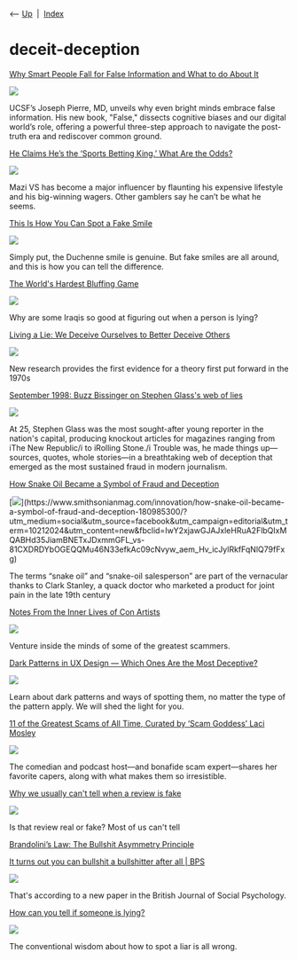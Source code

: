 <div class="nav">

⟵ [Up](index.html)  \|  [Index](index.html)

</div>

# deceit-deception

<div class="cards">

<div class="card">

<div class="card-title">

[Why Smart People Fall for False Information and What to do About
It](https://www.ucsf.edu/news/2025/07/430446/why-smart-people-fall-false-information-and-what-do-about-it)

</div>

<div class="card-image">

[![](https://www.ucsf.edu/sites/default/files/2025-07/SmartPeopleFalseInfo7.jpg)](https://www.ucsf.edu/news/2025/07/430446/why-smart-people-fall-false-information-and-what-do-about-it)

</div>

UCSF’s Joseph Pierre, MD, unveils why even bright minds embrace false
information. His new book, "False," dissects cognitive biases and our
digital world’s role, offering a powerful three-step approach to
navigate the post-truth era and rediscover common ground.

</div>

<div class="card">

<div class="card-title">

[He Claims He’s the ‘Sports Betting King.’ What Are the
Odds?](https://www.nytimes.com/2025/07/13/magazine/sports-betting-king-mazi.html)

</div>

<div class="card-image">

[![](https://static01.nyt.com/images/2025/07/20/magazine/20mag-sports-03/20mag-sports-03-facebookJumbo-v3.jpg)](https://www.nytimes.com/2025/07/13/magazine/sports-betting-king-mazi.html)

</div>

Mazi VS has become a major influencer by flaunting his expensive
lifestyle and his big-winning wagers. Other gamblers say he can’t be
what he seems.

</div>

<div class="card">

<div class="card-title">

[This Is How You Can Spot a Fake
Smile](https://www.vice.com/en/article/this-is-how-you-can-spot-a-fake-smile/)

</div>

<div class="card-image">

[![](https://www.vice.com/wp-content/uploads/sites/2/2025/06/this-is-how-you-can-spot-a-fake-smile.jpg)](https://www.vice.com/en/article/this-is-how-you-can-spot-a-fake-smile/)

</div>

Simply put, the Duchenne smile is genuine. But fake smiles are all
around, and this is how you can tell the difference.

</div>

<div class="card">

<div class="card-title">

[The World's Hardest Bluffing
Game](https://www.theatlantic.com/magazine/archive/2025/07/mheibes-iraq-game/682901/?src=longreads)

</div>

<div class="card-image">

[![](https://cdn.theatlantic.com/thumbor/BdBtzBaJo7J59nJKVna1B0hWXjw=/0x670:3594x2542/1200x625/media/img/2025/06/mheibes_illustration_WEB/original.jpg)](https://www.theatlantic.com/magazine/archive/2025/07/mheibes-iraq-game/682901/?src=longreads)

</div>

Why are some Iraqis so good at figuring out when a person is lying?

</div>

<div class="card">

<div class="card-title">

[Living a Lie: We Deceive Ourselves to Better Deceive
Others](https://getpocket.com/explore/item/living-a-lie-we-deceive-ourselves-to-better-deceive-others)

</div>

<div class="card-image">

[![](https://static.scientificamerican.com/sciam/cache/file/2370B16E-4EBE-4872-9F44E0246D476CED_source.jpg?w=1200)](https://getpocket.com/explore/item/living-a-lie-we-deceive-ourselves-to-better-deceive-others)

</div>

New research provides the first evidence for a theory first put forward
in the 1970s

</div>

<div class="card">

<div class="card-title">

[September 1998: Buzz Bissinger on Stephen Glass's web of
lies](https://web.archive.org/web/20150205161725/http://www.vanityfair.com/magazine/archive/1998/09/bissinger199809)

</div>

<div class="card-image">

[![](https://web.archive.org/web/20150205161725im_/http://subscribe.condenet.com/images_covers/cover_vanityfair_80.jpg)](https://web.archive.org/web/20150205161725/http://www.vanityfair.com/magazine/archive/1998/09/bissinger199809)

</div>

At 25, Stephen Glass was the most sought-after young reporter in the
nation's capital, producing knockout articles for magazines ranging from
iThe New Republic/i to iRolling Stone./i Trouble was, he made things
up—sources, quotes, whole stories—in a breathtaking web of deception
that emerged as the most sustained fraud in modern journalism.

</div>

<div class="card">

<div class="card-title">

[How Snake Oil Became a Symbol of Fraud and
Deception](https://www.smithsonianmag.com/innovation/how-snake-oil-became-a-symbol-of-fraud-and-deception-180985300/?utm_medium=social&utm_source=facebook&utm_campaign=editorial&utm_term=10212024&utm_content=new&fbclid=IwY2xjawGJAJxleHRuA2FlbQIxMQABHd35JiamBNETxJDxmmGFL_vs-81CXDRDYbOGEQQMu46N33efkAc09cNvyw_aem_Hv_icJylRkfFqNlQ79fFxg)

</div>

<div class="card-image">

[![](https://th-thumbnailer.cdn-si-edu.com/1NqHPzAIcVAecaLhaw3RJOiXbWk=/fit-in/1600x0/filters:focal(2113x1408:2114x1409)/https://tf-cmsv2-smithsonianmag-media.s3.amazonaws.com/filer_public/b1/ca/b1caa6be-175b-4479-8abf-7c648eeeeca5/dhnwxp.jpg)](https://www.smithsonianmag.com/innovation/how-snake-oil-became-a-symbol-of-fraud-and-deception-180985300/?utm_medium=social&utm_source=facebook&utm_campaign=editorial&utm_term=10212024&utm_content=new&fbclid=IwY2xjawGJAJxleHRuA2FlbQIxMQABHd35JiamBNETxJDxmmGFL_vs-81CXDRDYbOGEQQMu46N33efkAc09cNvyw_aem_Hv_icJylRkfFqNlQ79fFxg)

</div>

The terms “snake oil” and “snake-oil salesperson” are part of the
vernacular thanks to Clark Stanley, a quack doctor who marketed a
product for joint pain in the late 19th century

</div>

<div class="card">

<div class="card-title">

[Notes From the Inner Lives of Con
Artists](http://getpocket.com/collections/notes-from-the-inner-lives-of-con-artists)

</div>

<div class="card-image">

[![](https://pocket-image-cache.com/1200x/filters:format(jpg):extract_focal()/https%3A%2F%2Fs3.amazonaws.com%2Fpocket-collectionapi-prod-images%2F088c1288-764e-42ca-95c3-2b2ff8586217.jpeg)](http://getpocket.com/collections/notes-from-the-inner-lives-of-con-artists)

</div>

Venture inside the minds of some of the greatest scammers.

</div>

<div class="card">

<div class="card-title">

[Dark Patterns in UX Design — Which Ones Are the Most
Deceptive?](https://www.uxpin.com/studio/blog/dark-patterns-in-ux-design)

</div>

<div class="card-image">

[![](https://studio.uxpincdn.com/studio/wp-content/uploads/2023/03/Dark-Patterns.png.webp)](https://www.uxpin.com/studio/blog/dark-patterns-in-ux-design)

</div>

Learn about dark patterns and ways of spotting them, no matter the type
of the pattern apply. We will shed the light for you.

</div>

<div class="card">

<div class="card-title">

[11 of the Greatest Scams of All Time, Curated by ‘Scam Goddess’ Laci
Mosley](https://getpocket.com/collections/11-of-the-greatest-scams-of-all-time-curated-by-scam-goddess-laci-mosley)

</div>

<div class="card-image">

[![](https://pocket-image-cache.com/1200x/filters:format(jpg):extract_focal()/https%3A%2F%2Fs3.amazonaws.com%2Fpocket-collectionapi-prod-images%2F380ef6fd-85fd-4244-bacd-2d5a19779f08.jpeg)](https://getpocket.com/collections/11-of-the-greatest-scams-of-all-time-curated-by-scam-goddess-laci-mosley)

</div>

The comedian and podcast host—and bonafide scam expert—shares her
favorite capers, along with what makes them so irresistible.

</div>

<div class="card">

<div class="card-title">

[Why we usually can't tell when a review is
fake](http://npr.org/sections/money/2023/03/07/1160721021/why-we-usually-cant-tell-when-a-review-is-fake)

</div>

<div class="card-image">

[![](https://media.npr.org/assets/img/2023/03/02/rating-gf5a397e59_1920_wide-3de8bb11045ade841fa6a1c8032e948409e6badc.jpg?s=1400&c=100&f=jpeg)](http://npr.org/sections/money/2023/03/07/1160721021/why-we-usually-cant-tell-when-a-review-is-fake)

</div>

Is that review real or fake? Most of us can't tell

</div>

<div class="card">

<div class="card-title">

[Brandolini’s Law: The Bullshit Asymmetry
Principle](https://effectiviology.com/brandolinis-law)

</div>

</div>

<div class="card">

<div class="card-title">

[It turns out you can bullshit a bullshitter after all \|
BPS](https://digest.bps.org.uk/2021/03/05/it-turns-out-you-can-bullshit-a-bullshitter-after-all)

</div>

<div class="card-image">

[![](https://cms.bps.org.uk/sites/default/files/2022-04/Young%20men%20drinking%20beer_0.jpg)](https://digest.bps.org.uk/2021/03/05/it-turns-out-you-can-bullshit-a-bullshitter-after-all)

</div>

That's according to a new paper in the British Journal of Social
Psychology.

</div>

<div class="card">

<div class="card-title">

[How can you tell if someone is
lying?](https://www.theatlantic.com/science/archive/2021/03/how-to-spot-a-liar/618425)

</div>

<div class="card-image">

[![](https://cdn.theatlantic.com/thumbor/Hyyrsic1ojLG_SwiXjsdDA2PzRo=/0x53:2496x1353/1200x625/media/img/mt/2021/03/GettyImages_563937187/original.jpg)](https://www.theatlantic.com/science/archive/2021/03/how-to-spot-a-liar/618425)

</div>

The conventional wisdom about how to spot a liar is all wrong.

</div>

</div>
